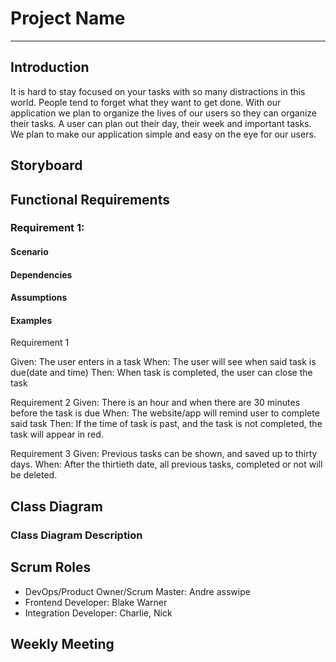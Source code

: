 # Project Name
---
## Introduction
It is hard to stay focused on your tasks with so many distractions in this world. People tend to forget what they want to get done. With our application we plan to organize the lives of our users so they can organize their tasks. A user can plan out their day, their week and important tasks. We plan to make our application simple and easy on the eye for our users.


## Storyboard  
## Functional Requirements  
### Requirement 1:
#### Scenario  

#### Dependencies  

#### Assumptions  

#### Examples  
Requirement 1 

Given: The user enters in a task
When: The user will see when said task is due(date and time)
Then: When task is completed, the user can close the task

Requirement 2
Given: There is an hour and when there are 30 minutes before the task is due 
When: The website/app will remind user to complete said task
Then: If the time of task is past, and the task is not completed, the task will appear in red. 

Requirement 3
Given: Previous tasks can be shown, and saved up to thirty days. 
When: After the thirtieth date, all previous tasks, completed or not will be deleted.

## Class Diagram  

### Class Diagram Description  
## Scrum Roles  
- DevOps/Product Owner/Scrum Master: Andre asswipe
- Frontend Developer: Blake Warner
- Integration Developer: Charlie, Nick
## Weekly Meeting  
